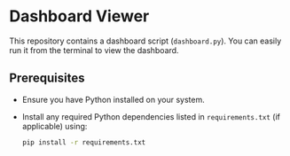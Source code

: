 # Dashboard Viewer

This repository contains a dashboard script (`dashboard.py`). You can easily run it from the terminal to view the dashboard.

## Prerequisites

- Ensure you have Python installed on your system.
- Install any required Python dependencies listed in `requirements.txt` (if applicable) using:

  ```bash
  pip install -r requirements.txt
